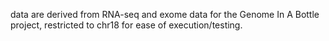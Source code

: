 data are derived from RNA-seq and exome data for the Genome In A Bottle project, restricted to chr18 for ease of execution/testing.

